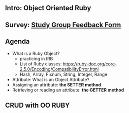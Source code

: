 ## Intro: Object Oriented Ruby
## Survey: [Study Group Feedback Form](https://theflatironschool.typeform.com/to/jMLdwE)

## Agenda
- What is a Ruby Object?
	- practicing in IRB
	- List of Ruby classes: https://ruby-doc.org/core-2.5.0/Encoding/CompatibilityError.html
	- Hash, Array, Fixnum, String, Integer, Range
- Attribute: What is an Object Attribute?
- Assigning an attribute: **the SETTER method**
- Retrieving or reading an attribute: **the GETTER method**

## CRUD with OO RUBY